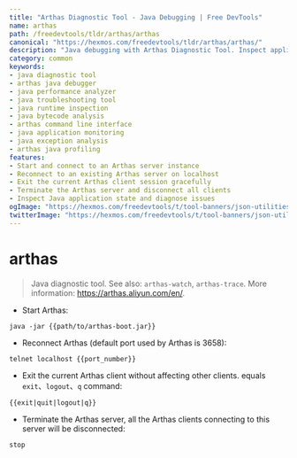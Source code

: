 ```yaml
---
title: "Arthas Diagnostic Tool - Java Debugging | Free DevTools"
name: arthas
path: /freedevtools/tldr/arthas/arthas
canonical: "https://hexmos.com/freedevtools/tldr/arthas/arthas/"
description: "Java debugging with Arthas Diagnostic Tool. Inspect application behavior, diagnose performance bottlenecks, and troubleshoot runtime issues with ease. Free online tool, no registration required."
category: common
keywords:
- java diagnostic tool
- arthas java debugger
- java performance analyzer
- java troubleshooting tool
- java runtime inspection
- java bytecode analysis
- arthas command line interface
- java application monitoring
- java exception analysis
- arthas java profiling
features:
- Start and connect to an Arthas server instance
- Reconnect to an existing Arthas server on localhost
- Exit the current Arthas client session gracefully
- Terminate the Arthas server and disconnect all clients
- Inspect Java application state and diagnose issues
ogImage: "https://hexmos.com/freedevtools/t/tool-banners/json-utilities-banner.png"
twitterImage: "https://hexmos.com/freedevtools/t/tool-banners/json-utilities-banner.png"
---
```


# arthas

> Java diagnostic tool.
> See also: `arthas-watch`, `arthas-trace`.
> More information: <https://arthas.aliyun.com/en/>.

- Start Arthas:

`java -jar {{path/to/arthas-boot.jar}}`

- Reconnect Arthas (default port used by Arthas is 3658):

`telnet localhost {{port_number}}`

- Exit the current Arthas client without affecting other clients. equals `exit`、`logout`、`q` command:

`{{exit|quit|logout|q}}`

- Terminate the Arthas server, all the Arthas clients connecting to this server will be disconnected:

`stop`
